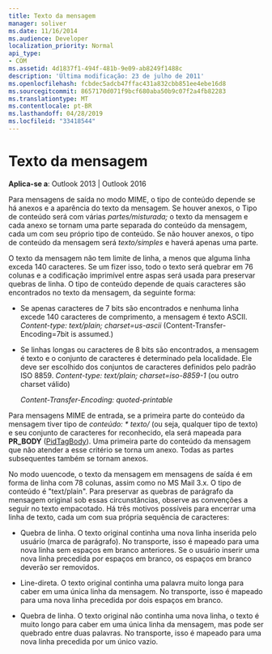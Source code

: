 ```yaml
---
title: Texto da mensagem
manager: soliver
ms.date: 11/16/2014
ms.audience: Developer
localization_priority: Normal
api_type:
- COM
ms.assetid: 4d1837f1-494f-481b-9e09-ab8249f1488c
description: 'Última modificação: 23 de julho de 2011'
ms.openlocfilehash: fcbdec5adcb47ffac431a832cbb851ee4ebe16d8
ms.sourcegitcommit: 8657170d071f9bcf680aba50b9c07f2a4fb82283
ms.translationtype: MT
ms.contentlocale: pt-BR
ms.lasthandoff: 04/28/2019
ms.locfileid: "33418544"
---
```

# <a name="message-text"></a>Texto da mensagem

  
  
**Aplica-se a**: Outlook 2013 | Outlook 2016 
  
Para mensagens de saída no modo MIME, o tipo de conteúdo depende se há anexos e a aparência do texto da mensagem. Se houver anexos, o Tipo de conteúdo será com várias  _partes/misturada;_ o texto da mensagem e cada anexo se tornam uma parte separada do conteúdo da mensagem, cada um com seu próprio tipo de conteúdo. Se não houver anexos, o tipo de conteúdo da mensagem será  _texto/simples_ e haverá apenas uma parte. 
  
O texto da mensagem não tem limite de linha, a menos que alguma linha exceda 140 caracteres. Se um fizer isso, todo o texto será  quebrar em 76 colunas e a codificação imprimível entre aspas será usada para preservar quebras de linha. O tipo de conteúdo depende de quais caracteres são encontrados no texto da mensagem, da seguinte forma: 
  
- Se apenas caracteres de 7 bits são encontrados e nenhuma linha excede 140 caracteres de comprimento, a mensagem é texto ASCII. _Content-type: text/plain; charset=us-ascii_ (Content-Transfer-Encoding=7bit is assumed.) 
    
- Se linhas longas ou caracteres de 8 bits são encontrados, a mensagem é texto e o conjunto de caracteres é determinado pela localidade. Ele deve ser escolhido dos conjuntos de caracteres definidos pelo padrão ISO 8859. _Content-type: text/plain; charset=iso-8859-1_ (ou outro charset válido) 
    
     _Content-Transfer-Encoding: quoted-printable_
    
Para mensagens MIME de entrada, se a primeira parte do conteúdo da mensagem tiver tipo de _conteúdo: \* texto/_ (ou seja, qualquer tipo de texto) e seu conjunto de caracteres for reconhecido, ela será mapeada para **PR_BODY** ([PidTagBody](pidtagbody-canonical-property.md)). Uma primeira parte do conteúdo da mensagem que não atender a esse critério se torna um anexo. Todas as partes subsequentes também se tornam anexos.
  
No modo uuencode, o texto da mensagem em mensagens de saída é em forma de linha com 78 colunas, assim como no MS Mail 3.x. O tipo de conteúdo é "text/plain". Para preservar as quebras de parágrafo da mensagem original sob essas circunstâncias, observe as convenções a seguir no texto empacotado. Há três motivos possíveis para encerrar uma linha de texto, cada um com sua própria sequência de caracteres:
  
- Quebra de linha. O texto original continha uma nova linha inserida pelo usuário (marca de parágrafo). No transporte, isso é mapeado para uma nova linha sem espaços em branco anteriores. Se o usuário inserir uma nova linha precedida por espaços em branco, os espaços em branco deverão ser removidos.
    
- Line-direta. O texto original continha uma palavra muito longa para caber em uma única linha da mensagem. No transporte, isso é mapeado para uma nova linha precedida por dois espaços em branco.
    
- Quebra de linha. O texto original não continha uma nova linha, o texto é muito longo para caber em uma única linha da mensagem, mas pode ser quebrado entre duas palavras. No transporte, isso é mapeado para uma nova linha precedida por um único vazio.
    

